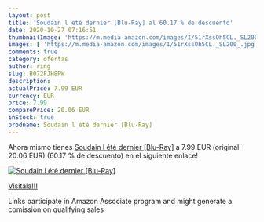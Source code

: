 ```yaml
---
layout: post
title: 'Soudain l été dernier [Blu-Ray] al 60.17 % de descuento'
date: 2020-10-27 07:16:51
thumbnailImage: 'https://m.media-amazon.com/images/I/51rXssOh5CL._SL200_.jpg'
images: [ 'https://m.media-amazon.com/images/I/51rXssOh5CL._SL200_.jpg' ]
comments: true
category: ofertas
author: ring
slug: B072FJH8PW
description:
actualPrice: 7.99 EUR
currency: EUR
price: 7.99
comparePrice: 20.06 EUR
inStock: true
prodname: Soudain l été dernier [Blu-Ray]
---
```


Ahora mismo tienes [Soudain l été dernier [Blu-Ray]](https://www.amazon.fr/dp/B072FJH8PW/?tag=tolees0d-21) a 7.99 EUR (original: 20.06 EUR) (60.17 %  de descuento) en el siguiente enlace!

[![Soudain l été dernier [Blu-Ray]](https://m.media-amazon.com/images/I/51rXssOh5CL._SL200_.jpg)](https://www.amazon.fr/dp/B072FJH8PW/?tag=tolees0d-21)

[Visítala!!!](https://www.amazon.fr/dp/B072FJH8PW/?tag=tolees0d-21)

Links participate in Amazon Associate program and might generate a comission on qualifying sales
